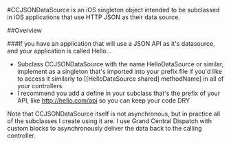 #CCJSONDataSource is an iOS singleton object intended to be subclassed in iOS applications that use HTTP JSON as their data source.

##Overview


###If you have an application that will use a JSON API as it's datasource, and your application is called Hello…

* Subclass CCJSONDataSource with the name HelloDataSource or similar, implement as a singleton that's imported into your prefix file if you'd like to access it similarly to [[HelloDataSource shared] methodName] in all of your controllers
* I recommend you add a define in your subclass that's the prefix of your API, like http://hello.com/api so you can keep your code DRY

Note that CCJSONDataSource itself is not asynchronous, but in practice all of the subclasses I create using it are. I use Grand Central Dispatch with custom blocks to asynchronously deliver the data back to the calling controller.